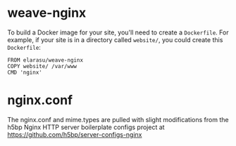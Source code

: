 # weave-nginx

To build a Docker image for your site, you'll need to create a `Dockerfile`. For example, if your site is in a directory called `website/`, you could create this `Dockerfile`:

    FROM elarasu/weave-nginx
    COPY website/ /var/www
    CMD 'nginx'

# nginx.conf

The nginx.conf and mime.types are pulled with slight modifications from
the h5bp Nginx HTTP server boilerplate configs project at
https://github.com/h5bp/server-configs-nginx
